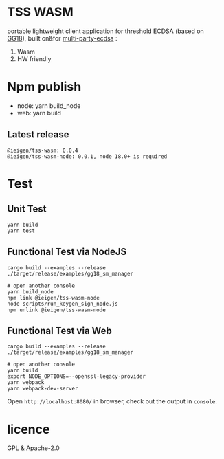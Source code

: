 # TSS WASM
portable lightweight client application for threshold ECDSA (based on [GG18](https://eprint.iacr.org/2019/114.pdf)), built on&for [multi-party-ecdsa](https://github.com/ZenGo-X/multi-party-ecdsa) : 
1) Wasm
2) HW friendly

# Npm publish

* node: yarn build_node
* web: yarn build

## Latest release

```
@ieigen/tss-wasm: 0.0.4
@ieigen/tss-wasm-node: 0.0.1, node 18.0+ is required
```

# Test

## Unit Test
```
yarn build
yarn test
```

## Functional Test via NodeJS
```
cargo build --examples --release
./target/release/examples/gg18_sm_manager

# open another console
yarn build_node
npm link @ieigen/tss-wasm-node
node scripts/run_keygen_sign_node.js
npm unlink @ieigen/tss-wasm-node
```

## Functional Test via Web

```
cargo build --examples --release
./target/release/examples/gg18_sm_manager

# open another console
yarn build
export NODE_OPTIONS=--openssl-legacy-provider
yarn webpack
yarn webpack-dev-server
```

Open `http://localhost:8080/` in browser, check out the output in `console`.

# licence
GPL & Apache-2.0
